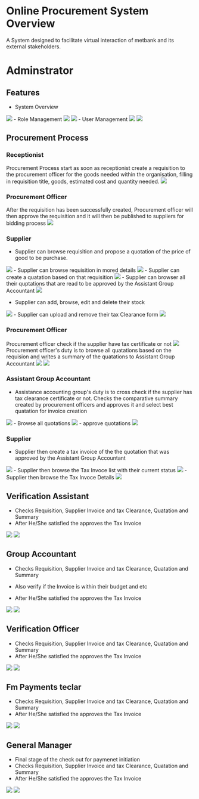 # Online Procurement System Overview
A System designed to facilitate virtual interaction of metbank and its external stakeholders.

# Adminstrator

## Features
- System Overview
<img  src="/public/img/overview.png"/> 
- Role Management
<img  src="/public/img/roleindex.png"/> 
<img  src="/public/img/addrole.png"/> 
- User Management
<img  src="/public/img/userindex.png"/>
<img  src="/public/img/useraddrole.png"/>

## Procurement Process

### Receptionist
Procurement Process start as soon as receptionist create a requisition to the procurement officer for the goods needed within the organisation, filling in requisition title, goods, estimated cost and quantity needed.
<img  src="/public/img/1.png"/> 

### Procurement Officer
After the requisition has been successfully created, Procurement officer will then approve the requisition and it will then be published to suppliers for bidding process
<img  src="/public/img/2.png"/>

### Supplier
 - Supplier can browse requisition and propose a quotation of the price of good to be purchase.
 <img  src="/public/img/4.png"/>
 - Supplier can browse requisition in mored details
 <img  src="/public/img/5.png"/>
  - Supplier can create a quatation based on that requisition
 <img  src="/public/img/6.png"/>
 - Supplier can browser all their quptations that are read to be approved by the Assistant Group Accountant
 <img  src="/public/img/7.png"/>

 - Supplier can add, browse, edit and delete their stock
 <img  src="/public/img/3.png"/>
 - Supplier can upload and remove their tax Clearance form
<img  src="/public/img/7.png"/>

### Procurement Officer
Procurement officer check if the supplier have tax certificate or not
<img  src="/public/img/11.png"/>
Procurement officer's duty is to browse all quatations based on the requision and writes a summary of the quatations  to Assistant Group Accountant
<img  src="/public/img/9.png"/>
<img  src="/public/img/10.png"/>


### Assistant Group Accountant
- Assistance accounting group's duty is to cross check if the supplier has tax clearance certificate or not. Checks the comparative summary created by procurement officers and approves it and select best quatation for invoice creation
<img  src="/public/img/11.png"/>
- Browse all quotations
<img  src="/public/img/13.png"/>
- approve quotations
<img  src="/public/img/14.png"/>

### Supplier
- Supplier then create a tax invoice of the the quotation that was approved by the Assistant Group Accountant
<img  src="/public/img/15.png"/>
- Supplier then browse the Tax Invoce list with their current status
<img  src="/public/img/16.png"/>
- Supplier then browse the Tax Invoce Details
<img  src="/public/img/17.png"/>

## Verification Assistant
- Checks Requisition, Supplier Invoice and tax Clearance, Quatation and Summary
- After He/She satisfied the approves the Tax Invoice

<img  src="/public/img/18.png"/>
<img  src="/public/img/19.png"/>

## Group Accountant
- Checks Requisition, Supplier Invoice and tax Clearance, Quatation and Summary

- Also verify if the Invoice is within their budget and etc
- After He/She satisfied the approves the Tax Invoice

<img  src="/public/img/20.png"/>
<img  src="/public/img/21.png"/>

## Verification Officer
- Checks Requisition, Supplier Invoice and tax Clearance, Quatation and Summary
- After He/She satisfied the approves the Tax Invoice

<img  src="/public/img/21.png"/>
<img  src="/public/img/22.png"/>

## Fm Payments teclar
- Checks Requisition, Supplier Invoice and tax Clearance, Quatation and Summary
- After He/She satisfied the approves the Tax Invoice

<img  src="/public/img/21.png"/>
<img  src="/public/img/23.png"/>

## General Manager
- Final stage of the check out for paymenet initiation
- Checks Requisition, Supplier Invoice and tax Clearance, Quatation and Summary
- After He/She satisfied the approves the Tax Invoice

<img  src="/public/img/24.png"/>
<img  src="/public/img/25.png"/>



